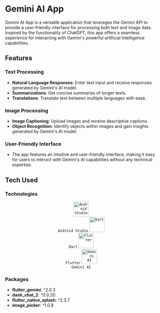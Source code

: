# Gemini AI App

Gemini AI App is a versatile application that leverages the Gemini API to provide a user-friendly interface for processing both text and image data. Inspired by the functionality of ChatGPT, this app offers a seamless experience for interacting with Gemini's powerful artificial intelligence capabilities.

## Features

### Text Processing
- **Natural Language Responses**: Enter text input and receive responses generated by Gemini's AI model.
- **Summarizations**: Get concise summaries of longer texts.
- **Translations**: Translate text between multiple languages with ease.

### Image Processing
- **Image Captioning**: Upload images and receive descriptive captions.
- **Object Recognition**: Identify objects within images and gain insights generated by Gemini's AI model.

### User-Friendly Interface
- The app features an intuitive and user-friendly interface, making it easy for users to interact with Gemini's AI capabilities without any technical expertise.

## Tech Used

### Technologies
<div align="center">
	<code><img width="50" src="https://user-images.githubusercontent.com/25181517/192108895-20dc3343-43e3-4a54-a90e-13a4abbc57b9.png" alt="Android Studio" title="Android Studio"/><br>Android Studio</code>
	<code><img width="50" src="https://user-images.githubusercontent.com/25181517/186150304-1568ffdf-4c62-4bdc-9cf1-8d8efcea7c5b.png" alt="Dart" title="Dart"/><br>Dart</code>
	<code><img width="50" src="https://user-images.githubusercontent.com/25181517/186150365-da1eccce-6201-487c-8649-45e9e99435fd.png" alt="Flutter" title="Flutter"/><br>Flutter</code>
	<code><img width="50" src="https://logowik.com/content/uploads/images/google-ai-gemini91216.logowik.com.webp" alt="Gemini AI" title="Gemini AI"/><br>Gemini AI</code>
</div>

### Packages
- **flutter_gemini**: ^2.0.3
- **dash_chat_2**: ^0.0.20
- **flutter_native_splash**: ^2.3.7
- **image_picker**: ^1.0.8

